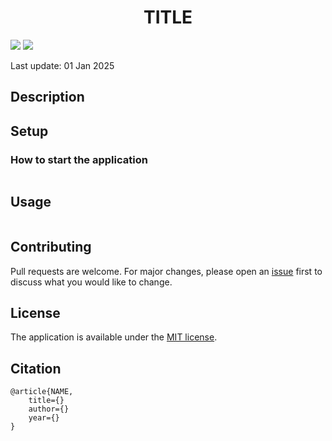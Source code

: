 <div align="center">
<!-- Title -->

# TITLE

<div align="left">
<!-- Badges -->

![](https://img.shields.io/tokei/lines/github/kamione/project)
![](https://img.shields.io/github/license/kamione/project)

Last update: 01 Jan 2025

<!-- Description -->

## Description



<!-- Setup -->

## Setup

### How to start the application

```{bash}

```

<!-- Usage -->

## Usage

```{bash}

```

<!-- Contributing -->

## Contributing

Pull requests are welcome. For major changes, please open an [issue](https://github.com/kamione/prob_calculator_clozapine/issues) first to discuss what you would like to change.

<!-- License -->

## License

The application is available under the [MIT license](https://github.com/kamione/prob_calculator_clozapine/blob/main/LICENSE).

<!-- Citation -->

## Citation

```{bibtex}
@article{NAME,
    title={}
    author={}
    year={}
}
```